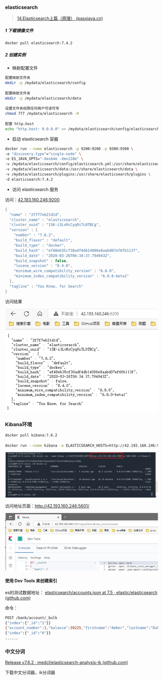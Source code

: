 ### elasticsearch

> [14.Elasticsearch上篇（原理） (passjava.cn)](http://www.passjava.cn/#/01.PassJava/02.PassJava_Architecture/14.Elasticsearch原理.md) 

##### 1 下载镜像文件

```sh
docker pull elasticsearch:7.4.2
```

##### 2  创建实例

- 映射配置文件

```sh
配置映射文件夹
mkdir -p /mydata/elasticsearch/config

配置映射文件夹
mkdir -p /mydata/elasticsearch/data

设置文件夹权限任何用户可读可写
chmod 777 /mydata/elasticsearch -R

配置 http.host
echo "http.host: 0.0.0.0" >> /mydata/elasticsearch/config/elasticsearch.yml
```

- 启动 elasticsearch 容器

```sh
docker run --name elasticsearch -p 9200:9200 -p 9300:9300 \
-e "discovery.type"="single-node" \
-e ES_JAVA_OPTS="-Xms64m -Xmx128m" \
-v /mydata/elasticsearch/config/elasticsearch.yml:/usr/share/elasticsearch/config/elasticsearch.yml \
-v /mydata/elasticsearch/data:/usr/share/elasticsearch/data \
-v /mydata/elasticsearch/plugins:/usr/share/elasticsearch/plugins \
-d elasticsearch:7.4.2 
```

- 访问 elasticsearch 服务

访问：[42.193.160.246:9200](http://42.193.160.246:9200/) 

```java
{
  "name" : "2f7f7eb21d1d",
  "cluster_name" : "elasticsearch",
  "cluster_uuid" : "1SK-i3LvRcCyq9iTL0TBCg",
  "version" : {
    "number" : "7.6.2",
    "build_flavor" : "default",
    "build_type" : "docker",
    "build_hash" : "ef48eb35cf30adf4db14086e8aabd07ef6fb113f",
    "build_date" : "2020-03-26T06:34:37.794943Z",
    "build_snapshot" : false,
    "lucene_version" : "8.4.0",
    "minimum_wire_compatibility_version" : "6.8.0",
    "minimum_index_compatibility_version" : "6.0.0-beta1"
  },
  "tagline" : "You Know, for Search"
}
```

访问结果

![image-20221025171656229](media/images/image-20221025171656229.png)

### Kibana环境

```sh
docker pull kibana:7.6.2

docker run --name kibana -e ELASTICSEARCH_HOSTS=http://42.193.160.246:9200  -p 5601:5601 -d kibana:7.6.2
```

![image-20221025171627769](media/images/image-20221025171627769.png)

访问地址页面：http://42.193.160.246:5601/ 

![image-20221026092204314](media/images/image-20221026092204314.png)

#### 使用 Dev Tools 来创建索引

es的测试数据地址： [elasticsearch/accounts.json at 7.5 · elastic/elasticsearch (github.com)](https://github.com/elastic/elasticsearch/blob/7.5/docs/src/test/resources/accounts.json) 

命令：

```sh
POST /bank/account/_bulk
{"index":{"_id":"1"}}
{"account_number":1,"balance":39225,"firstname":"Amber","lastname":"Duke","age":32,"gender":"M","address":"880 Holmes Lane","employer":"Pyrami","email":"amberduke@pyrami.com","city":"Brogan","state":"IL"}
{"index":{"_id":"6"}}
......
```

### 中文分词

[Release v7.6.2 · medcl/elasticsearch-analysis-ik (github.com)](https://github.com/medcl/elasticsearch-analysis-ik/releases/tag/v7.6.2) 

下载中文分词器，ik分词器